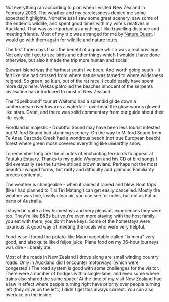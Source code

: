 Not everything ran according to plan when I visited New Zealand in February 2006. The weather and my carelessness denied me some expected highlights. Nonetheless I saw some great scenery, saw some of the endemic wildlife, and spent good times with my wife's relatives in Auckland. That was as important as anything, I like travelling distance and meeting friends. Most of my trip was arranged for me by
[Nature Quest](https://www.naturequest.co.nz/).
I would go with them again for wildlife and nature tours.

The first three days I had the benefit of a guide which was a real privilege. Not only did I get to see birds and other things which I wouldn't have done otherwise, but also it made the trip more human and social.

Stewart Island was the furthest south I've been. And worth going south - it felt like one had crossed from where nature was tamed to where wilderness reigned. So green, so lush, out of the rat race. I could easily have spent more days here. Wekas patrolled the beaches innocent of the serpents civilisation has introduced to most of New Zealand.

The "Spellbound" tour at Waitomo had a splendid glide down a subterranean river towards a waterfall - overhead the glow-worms glowed like stars. Great, and there was solid commentary from our guide about their life-cycle.

Fiordland is majestic - Doubtful Sound may have been less tourist infested but Milford Sound had stunning scenery. On the way to Milford Sound from Te Anau Cascade Creek had a wondrous beech (not true European beech) forest where green moss covered everything like unearthly snow.

To remember long are the minutes of enchanting fernbirds to appear at Tautuku Estuary. Thanks to my guide Wynston and his CD of bird songs I did eventually see the furtive striped brown avians. Perhaps not the most beautiful winged forms, but rarity and difficulty add glamour. Familiarity breeds contempt.

The weather is changeable - when it rained it rained and blew. Boat trips (like I had planned to Tiri Tiri Matangi) can get easily cancelled. Mostly the weather was fine, lovely clear air, you can see for miles, but not as hot as parts of Australia.

I stayed in quite a few homestays and very pleasant experiences they were too. They're like B&Bs but you're even more staying with the host family, you eat with them, you don't have keys. Some of the homestays were luxurious. A good way of meeting the locals who were very helpful.

Food-wise I found the potato-like Maori vegetable called "kumera" very good, and also quite liked feijoa juice. Plane food on my 36-hour journeys was dire - I barely ate.

Most of the roads in New Zealand I drove along are small winding country roads. Only in Auckland did I encounter motorways (which were congested.) The road system is good with some challenges for the visitor. There were a number of bridges with a single-lane, and even some where trains also shared the same space! At the time of my visit New Zealand had a law in effect where people turning right have priority over people turning left (they drive on the left.) I didn't get this always correct. You can also overtake on the inside.
